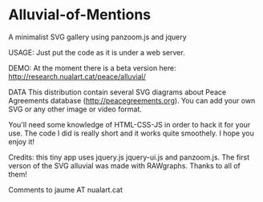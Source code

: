 # Alluvial-of-Mentions
A minimalist SVG gallery using panzoom.js and jquery

USAGE:
Just put the code as it is under a web server.

DEMO:
At the moment there is a beta version here: http://research.nualart.cat/peace/alluvial/

DATA
This distribution contain several SVG diagrams about Peace Agreements database (http://peacegreements.org). You can add your own SVG or any other image or video format. 

You'll need some knowledge of HTML-CSS-JS in order to hack it for your use. The code I did is really short and it works quite smoothely. I hope you enjoy it!

Credits: this tiny app uses jquery.js jquery-ui.js and panzoom.js. The first verson of the SVG alluvial was made with RAWgraphs. Thanks to all of them!

Comments to jaume AT nualart.cat

